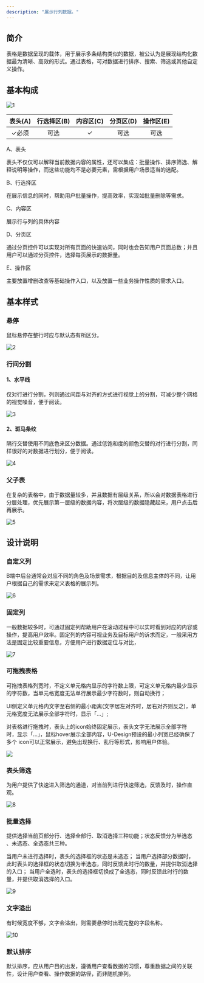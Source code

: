 ```yaml
---
description: "展示行列数据。"
---
```


<!--副标题具体写法见源代码模式-->

## 简介

表格是数据呈现的载体，用于展示多条结构类似的数据，被公认为是展现结构化数据最为清晰、高效的形式。通过表格，可对数据进行排序、搜索、筛选或其他自定义操作。



## 基本构成
![1](../../../images/table/1-8774978.png)

| 表头(A) | 行选择区(B) | 内容区(C) | 分页区(D) | 操作区(E) |
| :-----: | :---------: | :-------: | :-------: | :-------: |
|  ✓必须  |    可选     |     ✓     |   可选    |   可选    |

A、表头

表头不仅仅可以解释当前数据内容的属性，还可以集成：批量操作、排序筛选、解释说明等操作，而这些功能均不是必要元素，需根据用户场景适当的选配。

B、行选择区

在展示信息的同时，帮助用户批量操作，提高效率，实现如批量删除等需求。

C、内容区

展示行与列的具体内容

D、分页区

通过分页控件可以实现对所有页面的快速访问，同时也会告知用户页面总数；并且用户可以通过分页控件，选择每页展示的数据量。

E、操作区

主要放置增删改查等基础操作入口，以及放置一些业务操作性质的需求入口。




## 基本样式
### 悬停

鼠标悬停在整行时应与默认态有所区分。

![2](../../../images/table/2-8778714.png)

### 行间分割

#### 1、水平线

仅对行进行分割，列则通过间距与对齐的方式进行视觉上的分割，可减少整个网格的视觉噪音，便于阅读。

![3](../../../images/table/3-8778857.png)

#### 2、斑马条纹

隔行交替使用不同底色来区分数据。通过低饱和度的颜色交替的对行进行分割，同样很好的对数据进行划分，便于阅读。

![4](../../../images/table/4-8778909.png)



### 父子表

在复杂的表格中，由于数据量较多，并且数据有层级关系，所以会对数据表格进行分层处理，优先展示第一层级的数据内容，将次层级的数据隐藏起来，用户点击后再展示。

![5](../../../images/table/5-8781078.png)




## 设计说明


### 自定义列

B端中后台通常会对应不同的角色及场景需求，根据目的及信息主体的不同，让用户根据自己的需求来定义表格的展示列。

![6](../../../images/table/6-8782149.png)

### 固定列

一般数据较多时，可通过固定列帮助用户在滚动过程中可以实时看到对应的内容或操作，提高用户效率。固定列的内容可视业务及目标用户的诉求而定，一般采用方法是固定比较重要信息，方便用户进行数据定位与对比，

![7](../../../images/table/7-8782376.png)

### 可拖拽表格
可拖拽表格列宽时，不定义单元格内显示的字符数上限，可定义单元格内最少显示的字符数，当单元格宽度无法单行展示最少字符数时，则自动换行；

UI侧定义单元格内文字至右侧的最小距离(文字居左对齐时，居右对齐则反之)，单元格宽度无法展示全部字符时，显示「…」;

对表格进行拖拽时，表头上的icon始终固定展示，表头文字无法展示全部字符时，显示「…」，鼠标hover展示全部内容，U-Design预设的最小列宽已经确保了多个 icon可以正常展示，避免出现换行、乱行等形式，影响用户体验。

![](../../../images/Cascader/descriptions_01.png)




### 表头筛选

为用户提供了快速进入筛选的通道，对当前列进行快速筛选，反馈及时，操作直观。

![8](../../../images/table/8-8783074.png)




### 批量选择

提供选择当前页部分行、选择全部行、取消选择三种功能；状态反馈分为半选态 、未选态、全选态共三种。

当用户未进行选择时，表头的选择框的状态是未选态；
当用户选择部分数据时，此时表头的选择框的状态切换为半选态，同时反馈此时行的数量，并提供取消选择的入口；
当用户全选时，表头的选择框切换成了全选态，同时反馈此时行的数量，并提供取消选择的入口。

![9](../../../images/table/9-8783460.png)



### 文字溢出

有时候宽度不够，文字会溢出，则需要悬停时出现完整的字段名称。

![10](../../../images/table/10-8787462.png)

### 默认排序

默认排序，应从用户目的出发，遵循用户查看数据的习惯，尊重数据之间的关联性，设计用户查看、操作数据的路径，而非随机排列。




<!--

## 主题

| 内容 | 值           | 默认值  |
| :--- | :----------- | :------ |
| icon | icon/nothing | nothing |
| icon | icon/nothing | nothing |


## 相关文档

1. [Tag 标签](https://www.ucloud.cn)
2. [Notice 提示](https://www.ucloud.cn)

-->

